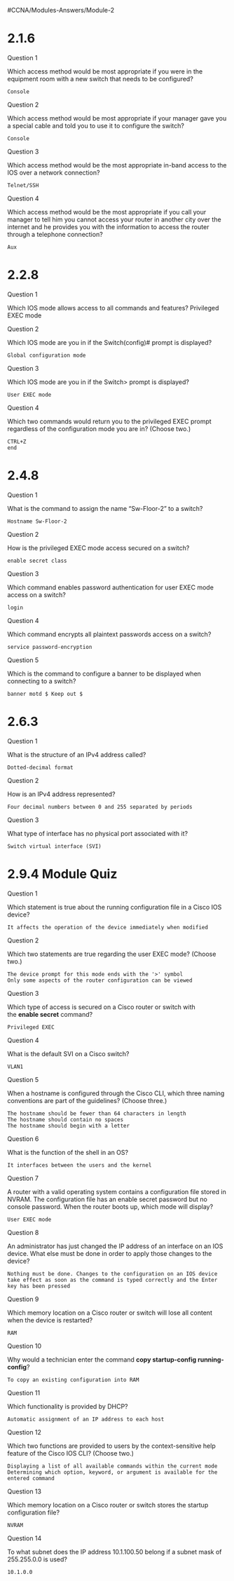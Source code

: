 #CCNA/Modules-Answers/Module-2
# 2.1.6

Question 1

Which access method would be most appropriate if you were in the equipment room with a new switch that needs to be configured?

	Console

Question 2

Which access method would be most appropriate if your manager gave you a special cable and told you to use it to configure the switch?

	Console

Question 3

Which access method would be the most appropriate in-band access to the IOS over a network connection?

	Telnet/SSH

Question 4

Which access method would be the most appropriate if you call your manager to tell him you cannot access your router in another city over the internet and he provides you with the information to access the router through a telephone connection?

	Aux


# 2.2.8

Question 1

Which IOS mode allows access to all commands and features?
	Privileged EXEC mode

Question 2

Which IOS mode are you in if the Switch(config)# prompt is displayed?

	Global configuration mode

Question 3

Which IOS mode are you in if the Switch> prompt is displayed?

	User EXEC mode

Question 4

Which two commands would return you to the privileged EXEC prompt regardless of the configuration mode you are in? (Choose two.)

	CTRL+Z
	end

# 2.4.8

Question 1

What is the command to assign the name “Sw-Floor-2” to a switch?

	Hostname Sw-Floor-2

Question 2

How is the privileged EXEC mode access secured on a switch?

	enable secret class

Question 3

Which command enables password authentication for user EXEC mode access on a switch?

	login

Question 4

Which command encrypts all plaintext passwords access on a switch?

	service password-encryption

Question 5

Which is the command to configure a banner to be displayed when connecting to a switch?

	banner motd $ Keep out $


# 2.6.3

Question 1

What is the structure of an IPv4 address called?

	Dotted-decimal format

Question 2

How is an IPv4 address represented?

	Four decimal numbers between 0 and 255 separated by periods

Question 3

What type of interface has no physical port associated with it?

	Switch virtual interface (SVI)


# 2.9.4 Module Quiz

Question 1

Which statement is true about the running configuration file in a Cisco IOS device?

	It affects the operation of the device immediately when modified

Question 2

Which two statements are true regarding the user EXEC mode? (Choose two.)
 
	The device prompt for this mode ends with the '>' symbol
	Only some aspects of the router configuration can be viewed

Question 3

Which type of access is secured on a Cisco router or switch with the **enable secret** command?

	Privileged EXEC

Question 4

What is the default SVI on a Cisco switch?

	VLAN1

Question 5

When a hostname is configured through the Cisco CLI, which three naming conventions are part of the guidelines? (Choose three.)

	The hostname should be fewer than 64 characters in length
	The hostname should contain no spaces
	The hostname should begin with a letter

Question 6

What is the function of the shell in an OS?

	It interfaces between the users and the kernel

Question 7

A router with a valid operating system contains a configuration file stored in NVRAM. The configuration file has an enable secret password but no console password. When the router boots up, which mode will display?

	User EXEC mode

Question 8

An administrator has just changed the IP address of an interface on an IOS device. What else must be done in order to apply those changes to the device?

	Nothing must be done. Changes to the configuration on an IOS device take effect as soon as the command is typed correctly and the Enter key has been pressed

Question 9

Which memory location on a Cisco router or switch will lose all content when the device is restarted?

	RAM

Question 10

Why would a technician enter the command **copy startup-config running-config**?

	To copy an existing configuration into RAM

Question 11

Which functionality is provided by DHCP?

	Automatic assignment of an IP address to each host

Question 12

Which two functions are provided to users by the context-sensitive help feature of the Cisco IOS CLI? (Choose two.)

	Displaying a list of all available commands within the current mode
	Determining which option, keyword, or argument is available for the entered command

Question 13

Which memory location on a Cisco router or switch stores the startup configuration file?

	NVRAM

Question 14

To what subnet does the IP address 10.1.100.50 belong if a subnet mask of 255.255.0.0 is used?

	10.1.0.0
